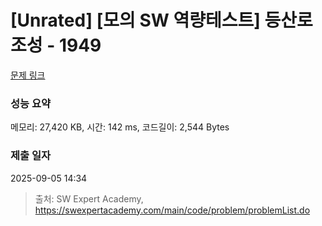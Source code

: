 # [Unrated] [모의 SW 역량테스트] 등산로 조성 - 1949 

[문제 링크](https://swexpertacademy.com/main/code/problem/problemDetail.do?contestProbId=AV5PoOKKAPIDFAUq) 

### 성능 요약

메모리: 27,420 KB, 시간: 142 ms, 코드길이: 2,544 Bytes

### 제출 일자

2025-09-05 14:34



> 출처: SW Expert Academy, https://swexpertacademy.com/main/code/problem/problemList.do